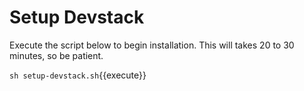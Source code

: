 # Setup Devstack

Execute the script below to begin installation. This will takes 20 to 30 minutes, so be patient.

`sh setup-devstack.sh`{{execute}}
